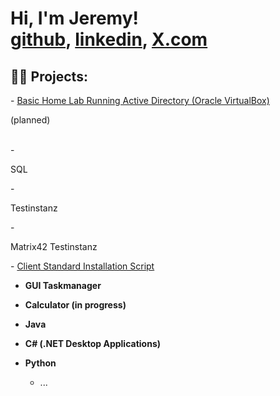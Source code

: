 <h1>Hi, I'm Jeremy! <br/><a href="https://github.com/jerryplski/jerrplyski/">github</a>, <a href="https://www.linkedin.com/in/jeremy-pacholski-a05564294/">linkedin</a>, <a href="https://x.com/jPacholski02">X.com</a></h1>
<!-- WORK IN PROGRESS -->

<h2>👨‍💻 Projects:</h2>
 <!-- To Do for Jerry -->
- <a href="https://github.com/jerryplski/ActiveDirectoryLab/">Basic Home Lab Running Active Directory (Oracle VirtualBox)</a><p>(planned)</p></p> <br>
- <p>SQL</p>
- <p>Testinstanz</p>
- <p>Matrix42 Testinstanz</p>
- <a href="https://github.com/jerryplski/jerrplyski/blob/main/Windows%20Client%20Standard%20Installation">Client Standard Installation Script</a>

- <b> GUI Taskmanager</b>

- <b> Calculator (in progress) </b>
- <b>Java</b>
- <b>C# (.NET Desktop Applications)</b>
- <b>Python</b>
  - ...

<!--

In progress

<h2> 🤳 Connect with me:</h2>

<a href="https://https://x.com/jPacholski02">
  <img align="left" alt="Jeremy | Twitter" width="22px" src="https://cdn.jsdelivr.net/npm/simple-icons@v3/icons/twitter.svg" />
</a>
<a href="https://https://www.linkedin.com/in/jeremy-pacholski-a05564294/">
  <img align="left" alt="Jeremy | LinkedIn" width="22px" src="https://cdn.jsdelivr.net/npm/simple-icons@v3/icons/linkedin.svg" />
</a>
-->


<!--
Some ideas to get you started for me:

- 🔭 I’m currently working on ...
- 🌱 I’m currently learning ...
- 👯 I’m looking to collaborate on ...
- 🤔 I’m looking for help with ...
- 💬 Ask me about ...
- 📫 How to reach me: ...
- ⚡ Fun fact: ...
-->
